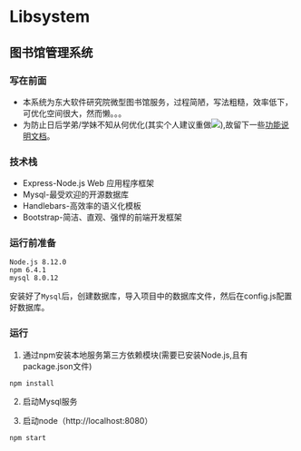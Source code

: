 Libsystem
===
图书馆管理系统 
---
### 写在前面
* 本系统为东大软件研究院微型图书馆服务，过程简陋，写法粗糙，效率低下，可优化空间很大，然而懒。。。
* 为防止日后学弟/学妹不知从何优化(其实个人建议重做![](http://ww1.sinaimg.cn/large/0065ewYjgy1fv82dt127ij300s00smx0)),故留下一些[功能说明文档](./function.md)。

### 技术栈
* Express-Node.js Web 应用程序框架
* Mysql-最受欢迎的开源数据库
* Handlebars-高效率的语义化模板
* Bootstrap-简洁、直观、强悍的前端开发框架

### 运行前准备
    Node.js 8.12.0
    npm 6.4.1
    mysql 8.0.12
  安装好了`Mysql`后，创建数据库，导入项目中的数据库文件，然后在config.js配置好数据库。

### 运行
1. 通过npm安装本地服务第三方依赖模块(需要已安装Node.js,且有package.json文件)
 ```
 npm install
 ```

2. 启动Mysql服务

3. 启动node（http://localhost:8080）
 ```
 npm start
 ```

